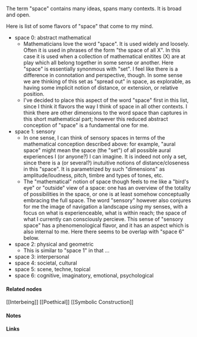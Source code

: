 ---
---

The term "space" contains many ideas, spans many contexts. It is broad and open. 

Here is list of some flavors of "space" that come to my mind.
- space 0: abstract mathematical
	- Mathematicians love the word "space". It is used widely and loosely. Often it is used in phrases of the form "the space of all X". In this case it is used when a collection of mathematical enitites (X) are at play which all belong together in some sense or another. Here "space" is essentially synonmous with "set". I feel like there is a difference in connotation and perspective, though. In some sense we are thinking of this set as "spread out" in space, as explorable, as having some implicit notion of distance, or extension, or relative position.
	- I've decided to place this aspect of the word "space" first in this list, since I think it flavors the way I think of space in all other contexts. I think there are other dimensions to the word space than captures in this short mathematical part; however this reduced abstract conception of "space" is a fundamental one for me. 
- space 1: sensory
	- In one sense, I can think of sensory spaces in terms of the mathematical conception described above: for example, "aural space" might mean the space (the "set") of all possible aural experiences I (or anyone?) I can imagine. It is indeed not only a set, since there is a (or several?) inutuitive notions of distance/closeness in this "space". It is parametrized by such "dimensions" as amplitude/loudness, pitch, timbre and types of tones, etc.  
	- The "mathematical" notion of space though feels to me like a "bird's eye" or "outside" view of a space: one has an overview of the totality of possibilities in the space, or one is at least somehow conceptually embracing the full space. The word "sensory" however also conjures for me the image of navigation a landscape *using* my senses, with a focus on what is experienceable, what is within reach; the space of what I currently can consciously percieve. This sense of "sensory space" has a phenomenological flavor, and it has an aspect which is also internal to me. Here there seems to be overlap with "space 6" below. 
- space 2: physical and geometric
	- This is similar to "space 1" in that ...
- space 3: interpersonal
- space 4: societal, cultural
- space 5: scene, techne, topical
- space 6: cognitive, imaginatory, emotional, psychological



#### Related nodes

[[Interbeing]]
[[Poethical]]
[[Symbolic Construction]]


#### Notes




#### Links